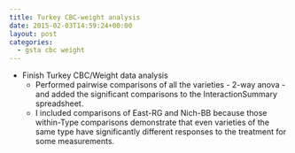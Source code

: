 ```yaml
---
title: Turkey CBC-weight analysis
date: 2015-02-03T14:59:24+00:00
layout: post
categories:
  - gsta cbc weight
---
```

  * Finish Turkey CBC/Weight data analysis
      * Performed pairwise comparisons of all the varieties - 2-way anova - and added the significant comparisons to the InteractionSummary spreadsheet.
      * I included comparisons of East-RG and Nich-BB because those within-Type comparisons demonstrate that even varieties of the same type have significantly different responses to the treatment for some measurements.
